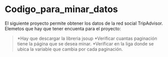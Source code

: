 # Codigo_para_minar_datos
El siguiente proyecto permite obtener los datos de la red social TripAdvisor.
Elemetos que hay que tener encuenta para el proyecto:
 >*Hay que descargar la libreria jsoup
 >*Verificar cuantas paginación tiene la página que se desea minar.
 >*Verificar en la liga donde se ubica la variable que cambia por cada paginación.
